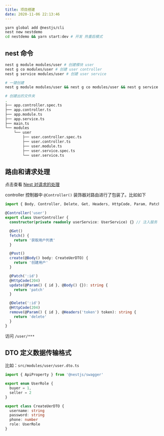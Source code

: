 ```yaml
---
title: 项目搭建
date: 2020-11-06 22:13:46
---
```


```bash
yarn global add @nestjs/cli
nest new nestdemo
cd nestdemo && yarn start:dev # 开发 热重启模式
```

## nest 命令

```bash
nest g module modules/user # 创建模块 user
nest g co modules/user # 创建 user controller
nest g service modules/user # 创建 user service

# 一键创建
nest g module modules/user && nest g co modules/user && nest g service modules/user

# 创建出的文件夹
.
├── app.controller.spec.ts
├── app.controller.ts
├── app.module.ts
├── app.service.ts
├── main.ts
└── modules
    └── user
        ├── user.controller.spec.ts
        ├── user.controller.ts
        ├── user.module.ts
        ├── user.service.spec.ts
        └── user.service.ts
```

## 路由和请求处理

点击查看 [Nest 对请求的处理](https://docs.nestjs.cn/7/controllers?id=request)

controller 控制器中 `@Controller()` 装饰器对路由进行了包装了。比如如下

```ts
import { Body, Controller, Delete, Get, Headers, HttpCode, Param, Patch, Post } from '@nestjs/common'

@Controller('user')
export class UserController {
  constructor(private readonly userService: UserService) {} // 注入服务

  @Get()
  fetch() {
    return '获取用户列表'
  }

  @Post()
  create(@Body() body: CreateUerDTO) {
    return '创建用户'
  }

  @Patch(':id')
  @HttpCode(204)
  update(@Param() { id }, @Body() {}): string {
    return 'patch'
  }

  @Delete(':id')
  @HttpCode(204)
  remove(@Param() { id }, @Headers('token') token): string {
    return 'delete'
  }
}
```

访问 `/user/***`

## DTO 定义数据传输格式

比如：`src/modules/user/user.dto.ts`

```ts
import { ApiProperty } from '@nestjs/swagger'

export enum UserRole {
  buyer = 1,
  seller = 2
}

export class CreateUerDTO {
  username: string
  password: string
  phone: number
  role: UserRole
}
```
